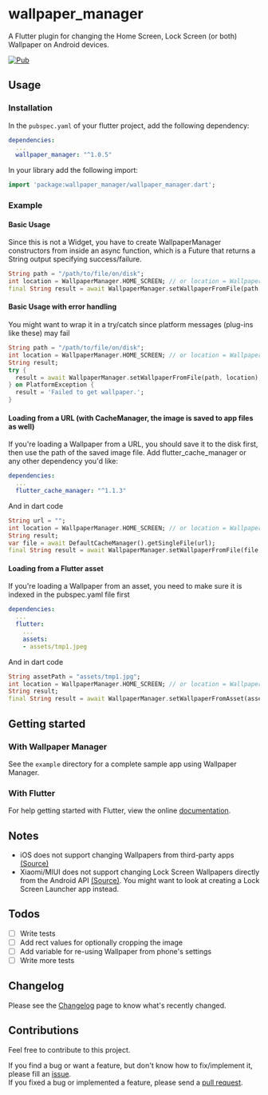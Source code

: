 # wallpaper_manager

A Flutter plugin for changing the Home Screen, Lock Screen (or both) Wallpaper on Android devices.

[![Pub](https://img.shields.io/pub/v/wallpaper_manager.svg)](https://pub.dartlang.org/packages/wallpaper_manager)

## Usage

### Installation

In the `pubspec.yaml` of your flutter project, add the following dependency:

```yaml
dependencies:
  ...
  wallpaper_manager: "^1.0.5"
```

In your library add the following import:

```dart
import 'package:wallpaper_manager/wallpaper_manager.dart';
```

### Example

#### Basic Usage
Since this is not a Widget, you have to create WallpaperManager constructors from inside an async function, which is a Future that returns a String output specifying success/failure.
```dart
String path = "/path/to/file/on/disk";
int location = WallpaperManager.HOME_SCREEN; // or location = WallpaperManager.LOCK_SCREEN;
final String result = await WallpaperManager.setWallpaperFromFile(path, location);
```

#### Basic Usage with error handling
You might want to wrap it in a try/catch since platform messages (plug-ins like these) may fail
```dart
String path = "/path/to/file/on/disk";
int location = WallpaperManager.HOME_SCREEN; // or location = WallpaperManager.LOCK_SCREEN;
String result;
try {
  result = await WallpaperManager.setWallpaperFromFile(path, location);
} on PlatformException {
  result = 'Failed to get wallpaper.';
}
```

#### Loading from a URL (with CacheManager, the image is saved to app files as well)
If you're loading a Wallpaper from a URL, you should save it to the disk first, then use the path of the saved image file.
Add flutter_cache_manager or any other dependency you'd like:
```yaml
dependencies:
  ...
  flutter_cache_manager: "^1.1.3"
```
And in dart code
```dart
String url = "";
int location = WallpaperManager.HOME_SCREEN; // or location = WallpaperManager.LOCK_SCREEN;
String result;
var file = await DefaultCacheManager().getSingleFile(url);
final String result = await WallpaperManager.setWallpaperFromFile(file.path, location);
```

#### Loading from a Flutter asset
If you're loading a Wallpaper from an asset, you need to make sure it is indexed in the pubspec.yaml file first
```yaml
dependencies:
  ...
  flutter:
    ...
    assets:
    - assets/tmp1.jpeg
```
And in dart code
```dart
String assetPath = "assets/tmp1.jpg";
int location = WallpaperManager.HOME_SCREEN; // or location = WallpaperManager.LOCK_SCREEN;
String result;
final String result = await WallpaperManager.setWallpaperFromAsset(assetPath, location);
```

## Getting started

### With Wallpaper Manager
See the `example` directory for a complete sample app using Wallpaper Manager.

### With Flutter
For help getting started with Flutter, view the online [documentation](https://flutter.io/).

## Notes
 * iOS does not support changing Wallpapers from third-party apps [\(Source\)](https://stackoverflow.com/questions/56112014/can-i-change-ios-screen-wallpaper-programmatically-in-swift-5-and-ios-12)
 * Xiaomi/MIUI does not support changing Lock Screen Wallpapers directly from the Android API [\(Source\)](https://in.c.mi.com/thread-1252992-1-0.html). You might want to look at creating a Lock Screen Launcher app instead.

## Todos
   - [ ] Write tests
   - [ ] Add rect values for optionally cropping the image
   - [ ] Add variable for re-using Wallpaper from phone's settings
   - [ ] Write more tests

## Changelog

Please see the [Changelog](https://github.com/AdityaMulgundkar/wallpaper_manager/blob/master/CHANGELOG.md) page to know what's recently changed.

## Contributions

Feel free to contribute to this project.

If you find a bug or want a feature, but don't know how to fix/implement it, please fill an [issue](https://github.com/AdityaMulgundkar/wallpaper_manager/issues).  
If you fixed a bug or implemented a feature, please send a [pull request](https://github.com/AdityaMulgundkar/wallpaper_manager/pulls).